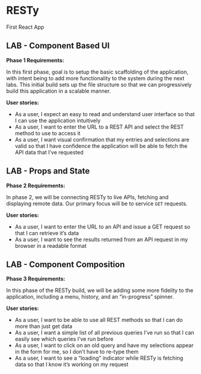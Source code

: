 # RESTy

First React App

## LAB - Component Based UI

**Phase 1 Requirements:**

In this first phase, goal is to setup the basic scaffolding of the application, with intent being to add more functionality to the system during the next labs. This initial build sets up the file structure so that we can progressively build this application in a scalable manner.

**User stories:**

- As a user, I expect an easy to read and understand user interface so that I can use the application intuitively
- As a user, I want to enter the URL to a REST API and select the REST method to use to access it
- As a user, I want visual confirmation that my entries and selections are valid so that I have confidence the application will be able to fetch the API data that I’ve requested

## LAB - Props and State

**Phase 2 Requirements:**

In phase 2, we will be connecting RESTy to live APIs, fetching and displaying remote data. Our primary focus will be to service `GET` requests.

**User stories:**

- As a user, I want to enter the URL to an API and issue a GET request so that I can retrieve it’s data
- As a user, I want to see the results returned from an API request in my browser in a readable format

## LAB - Component Composition

**Phase 3 Requirements:**

In this phase of the RESTy build, we will be adding some more fidelity to the application, including a menu, history, and an “in-progress” spinner.

**User stories:**

- As a user, I want to be able to use all REST methods so that I can do more than just get data
- As a user, I want a simple list of all previous queries I’ve run so that I can easily see which queries I’ve run before
- As a user, I want to click on an old query and have my selections appear in the form for me, so I don’t have to re-type them
- As a user, I want to see a “loading” indicator while RESTy is fetching data so that I know it’s working on my request